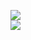 [![](https://img.shields.io/badge/Made%20With-Github%20Spray-lightgrey.svg?style=for-the-badge&logo=github)](https://github.com/Annihil/github-spray#12630)  
[![](https://i.imgur.com/2DrTn0Z.gif)](https://github.com/Annihil/github-spray)